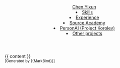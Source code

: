 <head-bottom>
  <link rel="stylesheet" href="{{baseUrl}}/stylesheets/main.css">
</head-bottom>

<header sticky>
  <navbar type="dark">
    <a slot="brand" href="{{baseUrl}}/index.html" title="Home" class="navbar-brand">Chen Yixun</a>
    <li><a href="{{baseUrl}}/index.html#skills" class="nav-link">Skills</a></li>
    <li><a href="{{baseUrl}}/index.html#experience" class="nav-link">Experience</a></li>
    <dropdown header="Projects" class="nav-link">
      <li><a href="{{baseUrl}}/index.html#project-1" class="dropdown-item">Source Academy</a></li>
      <li><a href="{{baseUrl}}/index.html#project-2" class="dropdown-item">PersonAI (Project Korolev)</a></li>
      <li><a href="{{baseUrl}}/index.html#other-projects" class="dropdown-item">Other projects</a></li>
    </dropdown>
    <!-- <li slot="right">
      <form class="navbar-form">
        <searchbar :data="searchData" placeholder="Search" :on-hit="searchCallback" menu-align-right></searchbar>
      </form>
    </li> -->
  </navbar>
</header>

<div id="flex-body">
  <div id="content-wrapper">
    {{ content }}
  </div>
  <scroll-top-button></scroll-top-button>
</div>

<footer>
  <!-- Support MarkBind by including a link to us on your landing page! -->
  <div class="text-center">
    <small>[Generated by {{MarkBind}}]</small>
  </div>
</footer>
